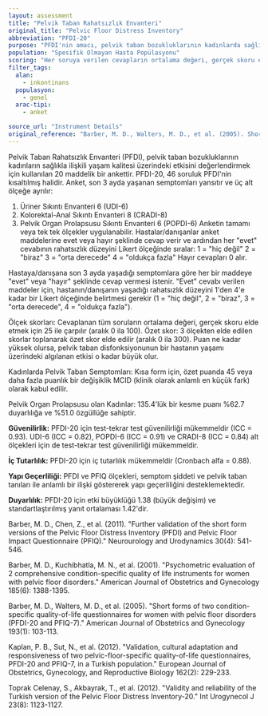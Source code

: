 ```yaml
---
layout: assessment
title: "Pelvik Taban Rahatsızlık Envanteri"
original_title: "Pelvic Floor Distress Inventory"
abbreviation: "PFDI-20"
purpose: "PFDI'nin amacı, pelvik taban bozukluklarının kadınlarda sağlıkla ilgili yaşam kalitesi üzerindeki etkisini değerlendirmektir."
population: "Spesifik Olmayan Hasta Popülasyonu"
scoring: "Her soruya verilen cevapların ortalama değeri, gerçek skoru elde etmek için 25 ile çarpılır (aralık 0 ila 100). Özet skor, 3 ölçekten elde edilen skorların toplanmasıyla elde edilir (aralık 0 ila 300). Puan ne kadar yüksek olursa, pelvik taban disfonksiyonunun bir hastanın yaşamı üzerindeki algılanan etkisi o kadar büyük olur."
filter_tags:
  alan:
    - inkontinans
  populasyon:
    - genel
  arac-tipi:
    - anket

source_url: "Instrument Details"
original_reference: "Barber, M. D., Walters, M. D., et al. (2005). Short forms of two condition-specific quality-of-life questionnaires for women with pelvic floor disorders (PFDI-20 and PFIQ-7). American Journal of Obstetrics and Gynecology 193(1): 103-113."
---
```





Pelvik Taban Rahatsızlık Envanteri (PFDI), pelvik taban bozukluklarının kadınların sağlıkla ilişkili yaşam kalitesi üzerindeki etkisini değerlendirmek için kullanılan 20 maddelik bir ankettir. PFDI-20, 46 soruluk PFDI'nin kısaltılmış halidir. Anket, son 3 ayda yaşanan semptomları yansıtır ve üç alt ölçeğe ayrılır:
1) Üriner Sıkıntı Envanteri 6 (UDI-6)
2) Kolorektal-Anal Sıkıntı Envanteri 8 (CRADI-8)
3) Pelvik Organ Prolapsusu Sıkıntı Envanteri 6 (POPDI-6)
Anketin tamamı veya tek tek ölçekler uygulanabilir. Hastalar/danışanlar anket maddelerine evet veya hayır şeklinde cevap verir ve ardından her "evet" cevabının rahatsızlık düzeyini Likert ölçeğinde sıralar:
1 = "hiç değil"
2 = "biraz"
3 = "orta derecede"
4 = "oldukça fazla"
Hayır cevapları 0 alır.


Hastaya/danışana son 3 ayda yaşadığı semptomlara göre her bir maddeye "evet" veya "hayır" şeklinde cevap vermesi istenir. "Evet" cevabı verilen maddeler için, hastanın/danışanın yaşadığı rahatsızlık düzeyini 1'den 4'e kadar bir Likert ölçeğinde belirtmesi gerekir (1 = "hiç değil", 2 = "biraz", 3 = "orta derecede", 4 = "oldukça fazla").


Ölçek skorları: Cevaplanan tüm soruların ortalama değeri, gerçek skoru elde etmek için 25 ile çarpılır (aralık 0 ila 100).
Özet skor: 3 ölçekten elde edilen skorlar toplanarak özet skor elde edilir (aralık 0 ila 300).
Puan ne kadar yüksek olursa, pelvik taban disfonksiyonunun bir hastanın yaşamı üzerindeki algılanan etkisi o kadar büyük olur.


Kadınlarda Pelvik Taban Semptomları:
Kısa form için, özet puanda 45 veya daha fazla puanlık bir değişiklik MCID (klinik olarak anlamlı en küçük fark) olarak kabul edilir.

Pelvik Organ Prolapsusu olan Kadınlar:
135.4'lük bir kesme puanı %62.7 duyarlılığa ve %51.0 özgüllüğe sahiptir.


**Güvenilirlik:** PFDI-20 için test-tekrar test güvenilirliği mükemmeldir (ICC = 0.93). UDI-6 (ICC = 0.82), POPDI-6 (ICC = 0.91) ve CRADI-8 (ICC = 0.84) alt ölçekleri için de test-tekrar test güvenilirliği mükemmeldir.

**İç Tutarlılık:** PFDI-20 için iç tutarlılık mükemmeldir (Cronbach alfa = 0.88).

**Yapı Geçerliliği:** PFDI ve PFIQ ölçekleri, semptom şiddeti ve pelvik taban tanıları ile anlamlı bir ilişki göstererek yapı geçerliliğini desteklemektedir.

**Duyarlılık:** PFDI-20 için etki büyüklüğü 1.38 (büyük değişim) ve standartlaştırılmış yanıt ortalaması 1.42'dir.


Barber, M. D., Chen, Z., et al. (2011). "Further validation of the short form versions of the Pelvic Floor Distress Inventory (PFDI) and Pelvic Floor Impact Questionnaire (PFIQ)." Neurourology and Urodynamics 30(4): 541-546.

Barber, M. D., Kuchibhatla, M. N., et al. (2001). "Psychometric evaluation of 2 comprehensive condition-specific quality of life instruments for women with pelvic floor disorders." American Journal of Obstetrics and Gynecology 185(6): 1388-1395.

Barber, M. D., Walters, M. D., et al. (2005). "Short forms of two condition-specific quality-of-life questionnaires for women with pelvic floor disorders (PFDI-20 and PFIQ-7)." American Journal of Obstetrics and Gynecology 193(1): 103-113.

Kaplan, P. B., Sut, N., et al. (2012). "Validation, cultural adaptation and responsiveness of two pelvic-floor-specific quality-of-life questionnaires, PFDI-20 and PFIQ-7, in a Turkish population." European Journal of Obstetrics, Gynecology, and Reproductive Biology 162(2): 229-233.

Toprak Celenay, S., Akbayrak, T., et al. (2012). "Validity and reliability of the Turkish version of the Pelvic Floor Distress Inventory-20." Int Urogynecol J 23(8): 1123-1127.

